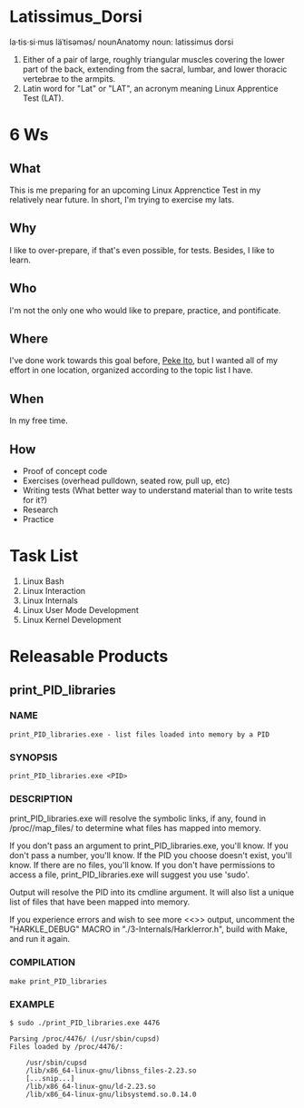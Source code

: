 # Latissimus_Dorsi
la·tis·si·mus läˈtisəməs/ nounAnatomy noun: latissimus dorsi      
1.  Either of a pair of large, roughly triangular muscles covering the lower part of the back, extending from the sacral, lumbar, and lower thoracic vertebrae to the armpits.
2.  Latin word for "Lat" or "LAT", an acronym meaning Linux Apprentice Test (LAT).

# 6 Ws 
## What
This is me preparing for an upcoming Linux Apprenctice Test in my relatively near future.  In short, I'm trying to exercise my lats.

## Why
I like to over-prepare, if that's even possible, for tests.  Besides, I like to learn.

## Who
I'm not the only one who would like to prepare, practice, and pontificate.

## Where
I've done work towards this goal before, [Peke Ito](https://github.com/hark130/Peke_Ito), but I wanted all of my effort in one location, organized according to the topic list I have.

## When
In my free time.

## How
* Proof of concept code
* Exercises (overhead pulldown, seated row, pull up, etc)
* Writing tests (What better way to understand material than to write tests for it?)
* Research
* Practice

# Task List
1. Linux Bash
2. Linux Interaction
3. Linux Internals
4. Linux User Mode Development
5. Linux Kernel Development

# Releasable Products

## print_PID_libraries

### NAME

	print_PID_libraries.exe - list files loaded into memory by a PID

### SYNOPSIS

	print_PID_libraries.exe <PID>

### DESCRIPTION

print_PID_libraries.exe will resolve the symbolic links, if any, found in /proc/<PID>/map_files/ to determine what files <PID> has mapped into memory.

If you don't pass an argument to print_PID_libraries.exe, you'll know.  If you don't pass a number, you'll know.  If the PID you choose doesn't exist, you'll know.  If there are no files, you'll know.  If you don't have permissions to access a file, print_PID_libraries.exe will suggest you use 'sudo'.

Output will resolve the PID into its cmdline argument.  It will also list a unique list of files that have been mapped into memory.

If you experience errors and wish to see more <<<ERROR>>> output, uncomment the "HARKLE_DEBUG" MACRO in "./3-Internals/Harklerror.h", build with Make, and run it again.

### COMPILATION

```make print_PID_libraries```

### EXAMPLE

```$ sudo ./print_PID_libraries.exe 4476```

	Parsing /proc/4476/ (/usr/sbin/cupsd)
	Files loaded by /proc/4476/:

		/usr/sbin/cupsd
		/lib/x86_64-linux-gnu/libnss_files-2.23.so
		[...snip...]
		/lib/x86_64-linux-gnu/ld-2.23.so
		/lib/x86_64-linux-gnu/libsystemd.so.0.14.0
